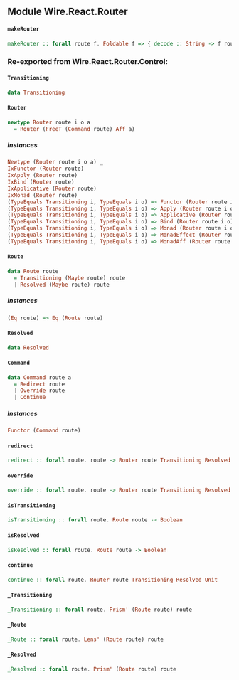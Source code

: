 ## Module Wire.React.Router

#### `makeRouter`

``` purescript
makeRouter :: forall route f. Foldable f => { decode :: String -> f route, encode :: route -> String, initial :: route, interface :: PushStateInterface, onRouteChange :: route -> Router route Transitioning Resolved Unit } -> Effect { component :: JSX, navigate :: route -> Effect Unit, redirect :: route -> Effect Unit, signal :: Signal (Route route) }
```


### Re-exported from Wire.React.Router.Control:

#### `Transitioning`

``` purescript
data Transitioning
```

#### `Router`

``` purescript
newtype Router route i o a
  = Router (FreeT (Command route) Aff a)
```

##### Instances
``` purescript
Newtype (Router route i o a) _
IxFunctor (Router route)
IxApply (Router route)
IxBind (Router route)
IxApplicative (Router route)
IxMonad (Router route)
(TypeEquals Transitioning i, TypeEquals i o) => Functor (Router route i o)
(TypeEquals Transitioning i, TypeEquals i o) => Apply (Router route i o)
(TypeEquals Transitioning i, TypeEquals i o) => Applicative (Router route i o)
(TypeEquals Transitioning i, TypeEquals i o) => Bind (Router route i o)
(TypeEquals Transitioning i, TypeEquals i o) => Monad (Router route i o)
(TypeEquals Transitioning i, TypeEquals i o) => MonadEffect (Router route i o)
(TypeEquals Transitioning i, TypeEquals i o) => MonadAff (Router route i o)
```

#### `Route`

``` purescript
data Route route
  = Transitioning (Maybe route) route
  | Resolved (Maybe route) route
```

##### Instances
``` purescript
(Eq route) => Eq (Route route)
```

#### `Resolved`

``` purescript
data Resolved
```

#### `Command`

``` purescript
data Command route a
  = Redirect route
  | Override route
  | Continue
```

##### Instances
``` purescript
Functor (Command route)
```

#### `redirect`

``` purescript
redirect :: forall route. route -> Router route Transitioning Resolved Unit
```

#### `override`

``` purescript
override :: forall route. route -> Router route Transitioning Resolved Unit
```

#### `isTransitioning`

``` purescript
isTransitioning :: forall route. Route route -> Boolean
```

#### `isResolved`

``` purescript
isResolved :: forall route. Route route -> Boolean
```

#### `continue`

``` purescript
continue :: forall route. Router route Transitioning Resolved Unit
```

#### `_Transitioning`

``` purescript
_Transitioning :: forall route. Prism' (Route route) route
```

#### `_Route`

``` purescript
_Route :: forall route. Lens' (Route route) route
```

#### `_Resolved`

``` purescript
_Resolved :: forall route. Prism' (Route route) route
```

